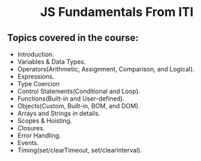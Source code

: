 <h1 align="center">JS Fundamentals From ITI</h1>

## Topics covered in the course:

- Introduction.
- Variables & Data Types.
- Operators(Arithmetic, Assignment, Comparison, and Logical).
- Expressions.
- Type Coercion
- Control Statements(Conditional and Loop).
- Functions(Built-in and User-defined).
- Objects(Custom, Built-in, BOM, and DOM).
- Arrays and Strings in details.
- Scopes & Hoisting.
- Closures.
- Error Handling.
- Events.
- Timing(set/clearTimeout, set/clearInterval).

 

 
